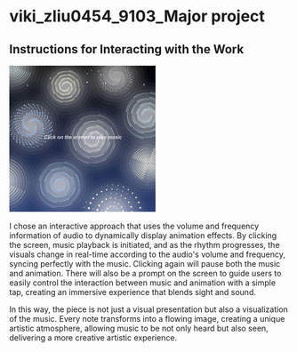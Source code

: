 # viki_zliu0454_9103_Major project

## Instructions for Interacting with the Work
![An image of ''](./Final_Group%20Code/Final_Group%20Code/ReadMe/galaxies.png)  

I chose an interactive approach that uses the volume and frequency information of audio to dynamically display animation effects. By clicking the screen, music playback is initiated, and as the rhythm progresses, the visuals change in real-time according to the audio's volume and frequency, syncing perfectly with the music. Clicking again will pause both the music and animation. There will also be a prompt on the screen to guide users to easily control the interaction between music and animation with a simple tap, creating an immersive experience that blends sight and sound.

In this way, the piece is not just a visual presentation but also a visualization of the music. Every note transforms into a flowing image, creating a unique artistic atmosphere, allowing music to be not only heard but also seen, delivering a more creative artistic experience.

